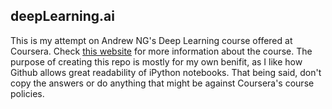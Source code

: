 ## deepLearning.ai

This is my attempt on Andrew NG's Deep Learning course offered at Coursera. Check [this website](https://deeplearning.ai) for more information about the course.
The purpose of creating this repo is mostly for my own benifit, as I like how Github allows great readability of iPython notebooks. That being said, don't copy the answers or do anything that might be against Coursera's course policies.
